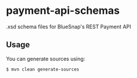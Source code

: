 payment-api-schemas
===================

.xsd schema files for BlueSnap's REST Payment API

## Usage

You can generate sources using:

    $ mvn clean generate-sources
